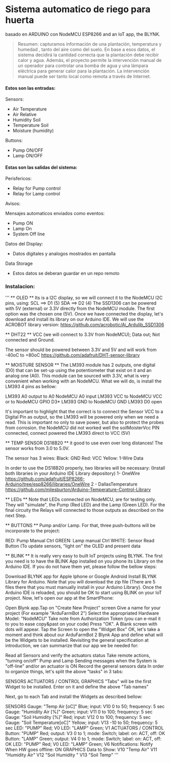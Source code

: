 # Sistema automatico de riego para huerta
 basado en ARDUINO con NodeMCU ESP8266 and an IoT app, the BLYNK.


> Resumen: 
capturamos información de una plantación, temperatura y humedad , tanto del aire como del suelo. 
En base a esos datos, el sistema decidirá la cantidad correcta que la plantación debe recibir calor y agua. 
Además, el proyecto permite la intervención manual de un operador para controlar una bomba de agua y una lámpara eléctrica para generar calor para la plantación. 
La intervención manual puede ser tanto local como remota a través de Internet.
#### Estos son las entradas:

Sensors:

 - Air Temperature
 - Air Relative 
 - Humidity Soil 
 - Temperature Soil 
 - Moisture (humidity)


Buttons:

- Pump ON/OFF
- Lamp ON/OFF


#### Estas son las salidas del sistema:

Perisfericos:
  
- Relay for Pump control
- Relay for Lamp control



Avisos:
  
Mensajes automaticos enviados como eventos:
    
- Pump ON
- Lamp On
- System Off line
    
    
    
Datos del Display:

- Datos digitales y analogos mostrados en pantalla
  


Data Storage
  
- Estos datos se deberan guardar en un repo remoto
 

###  Instalacion:
'''
** OLED **
  Its is a I2C display, so we will connect it to the NodeMCU I2C pins, using:
SCL ==> D1 (5)
SDA ==> D2 (4)
The SSD1306 can be powered with 5V (external) or 3.3V directly from the NodeMCU module. The first option was the chosen one (5V).
Once we have connected the display, let's download and install its library on our Arduino IDE. We will use the ACROBOT library version:
https://github.com/acrobotic/Ai_Ardulib_SSD1306

** DHT22 ** 
VCC (we will connect to 3.3V from NodeMCU);
Data out;
Not connected and
Ground.

The sensor should be powered between 3.3V and 5V and will work from -40oC to +80oC 
https://github.com/adafruit/DHT-sensor-library

** MOISTURE SENSOR ** 
The LM393 module has 2 outputs, one digital (D0) that can be set-up using the potentiometer that exist on it and an analog one (A0). This module can be sourced with 3.3V, what is very convenient when working with an NodeMCU. What we will do, is install the LM393 4 pins as bellow:

LM393 A0 output to A0 NodeMCU A0 input
LM393 VCC to NodeMCU VCC or to NodeMCU GPIO D3*
LM393 GND to NodeMCU GND
LM393 D0 open

It's important to highlight that the correct is to connect the Sensor VCC to a Digital Pin as output, so the LM393 will be powered only when we need a read. This is important no only to save power, but also to protect the probes from corrosion.
the NodeMCU did not worked well the soilMoisterVcc PIN connected, connect powered the LM393 direct to VCC (5V)

** TEMP SENSOR DS18B20 ** 
it good to use even over long distances! The sensor works from 3.0 to 5.0V.

The sensor has 3 wires:
  Black: GND
  Red: VCC
  Yellow: 1-Wire Data 
  
  In order to use the DS18B20 properly, two libraries will be necessary: (Install both libraries in your Arduino IDE Library depository)
    1- OneWire  https://github.com/adafruit/ESP8266-Arduino/tree/esp8266/libraries/OneWire
    2 - DallasTemperature https://github.com/milesburton/Arduino-Temperature-Control-Library
 
 ** LEDs ** 
 Note that LEDs connected on NodeMCU, are for testing only. They will "simulate", the Pump (Red LED) and the Lamp (Green LED). 
 For the final circuity the Relays will connected to those outputs as described on the next Step.
 
 ** BUTTONS ** 
 Pump and/or Lamp. For that, three push-buttons will be incorporate to the project:

RED: Pump Manual Ctrl
GREEN: Lamp manual Ctrl
WHITE: Sensor Read Button (To update sensors, "light on" the OLED and present data 


** BLINK ** 
It is really very easy to built IoT projects using BLYNK. The first you need is to have the BLINK App installed on you phone its Library on the Arduino IDE. If you do not have them yet, please follow the bellow steps:

Download BLYNK app for Apple Iphone or Google Android
Install BLYNK Library for Arduino. Note that you will download the zip file (There are 5 files there that you must manually install in your Arduino Library).
Once the Arduino IDE is reloaded, you should be OK to start using BLINK on your IoT project.
Now, let's open our app at the SmartPhone:

Open Blynk app.Tap on "Create New Project" screen
Give a name for your project (For example "ArduFarmBot 2")
Select the appropriated Hardware Model: "NodeMCU"
Take note from Authorization Token (you can e-mail it to you to ease copy&past on your code)
Press "OK". A Blank screen with dots will appear.
Tap the Screen to open the "Widget Box"
OK, let's take a moment and think about our ArduFarmBot 2 Blynk App and define what will be the Widgets to be installed. Revisiting the general specification at introduction, we can summarize that our app we be needed for:

Read all Sensors and verify the actuators status
Take remote actions, "turning on/off" Pump and Lamp
Sending messages when the System is "off-line" and/or an actuator is ON
Record the general sensors data
In order to organize things, let's split the above "tasks" in 3 tabs:

SENSORS
ACTUATORS / CONTROL
GRAPHICS
"Tabs" will be the first Widget to be installed. Enter on it and define the above "Tab names"

Next, go to each Tab and install the Widgets as described bellow:

SENSORS
Gauge: "Temp Air [oC]" Blue; input: V10 0 to 50; frequency: 5 sec
Gauge: "Humidity Air [%]" Green; input: V11 0 to 100; frequency: 5 sec
Gauge: "Soil Humidity [%]" Red; input: V12 0 to 100; frequency: 5 sec
Gauge: "Soil Temperature[oC]" Yellow; input: V13 -10 to 50; frequency: 5 sec
LED: "PUMP" Red; V0
LED: "LAMP" Green; V1
ACTUATORS / CONTROL
Button: "PUMP" Red; output: V3 0 to 1; mode: Switch; label: on: ACT, off: OK
Button: "LAMP" Green; output: V4 0 to 1; mode: Switch; label: on: ACT, off: OK
LED: "PUMP" Red; V0
LED: "LAMP" Green; V6
Notifications: Notify When HW goes offline: ON
GRAPHICS
Data to Show:
V10 "Temp Air"
V11 "Humidity Air"
V12 "Soil Humidity "
V13 "Soil Temp"
'''

